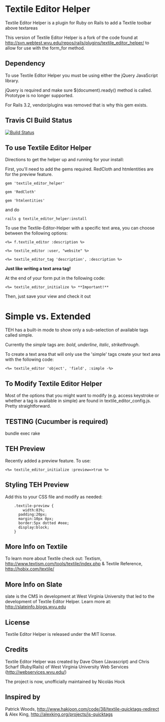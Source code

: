 Textile Editor Helper 
==========================

Textile Editor Helper is a plugin for Ruby on Rails to add a Textile toolbar above textareas
	
This version of Textile Editor Helper is a fork of the code found at http://svn.webtest.wvu.edu/repos/rails/plugins/textile_editor_helper/ to allow for use with the form_for method. 

Dependency
----------

To use Textile Editor Helper you must be using either the jQuery JavaScript library. 

jQuery is required and make sure $(document).ready() method is called. Prototype is no longer supported. 

For Rails 3.2, vendor/plugins was removed that is why this gem exists.

Travis CI Build Status
-----------------------

[![Build Status](https://secure.travis-ci.org/bridgeutopia/textile_editor_helper.png)](http://travis-ci.org/bridgeutopia/textile_editor_helper)


To use Textile Editor Helper
----------------------------

Directions to get the helper up and running for your install:

First, you'll need to add the gems required. RedCloth and htmlentities are for the preview feature. 

`gem 'textile_editor_helper'`

`gem 'RedCloth'`

`gem 'htmlentities'`

and do

`rails g textile_editor_helper:install`

To use the Textile-Editor-Helper with a specific text area, you can choose between the following options:

    <%= f.textile_editor :description %>

    <%= textile_editor :user, "website" %>

    <%= textile_editor_tag 'description', :description %>

**Just like writing a text area tag!**

At the end of your form put in the following code:

    <%= textile_editor_initialize %> **Important!**


Then, just save your view and check it out


Simple vs. Extended
===================

TEH has a built-in mode to show only a sub-selection of available tags called simple. 

Currently the _simple_ tags are: _bold_, _underline_, _italic_, _strikethrough_.

To create a text area that will only use the 'simple' tags create your text area with the following code:

    <%= textile_editor 'object', 'field', :simple -%>


To Modify Textile Editor Helper
-------------------------------

Most of the options that you might want to modify (e.g. access keystroke or whether a tag is available in simple) are found in textile_editor_config.js. Pretty straightforward.

TESTING (Cucumber is required)
--------------------
bundle exec rake

TEH Preview
--------------------
Recently added a preview feature. To use: 

    <%= textile_editor_initialize :preview=>true %> 

Styling TEH Preview
--------------------
Add this to your CSS file and modify as needed: 

		.textile-preview {
			width:83%;
		  padding:20px;
		  margin:10px 0px;
		  border:5px dotted #eee;
		  display:block;
		}


More Info on Textile
--------------------

To learn more about Textile check out: Textism, http://www.textism.com/tools/textile/index.php & Textile Reference, http://hobix.com/textile/


More Info on Slate
------------------

slate is the CMS in development at West Virginia University that led to the development of Textile Editor Helper. Learn more at: http://slateinfo.blogs.wvu.edu


License
-------
Textile Editor Helper is released under the MIT license.


Credits
-------

Textile Editor Helper was created by Dave Olsen (Javascript) and Chris Scharf (Ruby/Rails) of West Virginia University Web Services (http://webservices.wvu.edu/)

The project is now, unofficially maintained by Nicolás Hock 

Inspired by
-----------

Patrick Woods, http://www.hakjoon.com/code/38/textile-quicktags-redirect & 
Alex King, http://alexking.org/projects/js-quicktags
